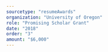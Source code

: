 ```yaml
---
sourcetype: "resumeAwards"
organization: "University of Oregon"
role: "Promising Scholar Grant"
date: "2018"
order: "3"
amount: "$6,000"
---
```




